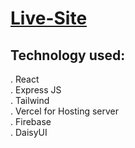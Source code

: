<div > 

  
# **[Live-Site](https://car-doctor-e08c9.web.app/)**
## Technology used: 
. React \
. Express JS \
. Tailwind \
. Vercel for Hosting server \
. Firebase \
. DaisyUI


</div>
